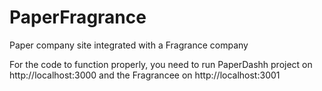 # PaperFragrance
Paper company site integrated with a Fragrance company

For the code to function properly, you need to run PaperDashh project on http://localhost:3000 and the Fragrancee on http://localhost:3001
